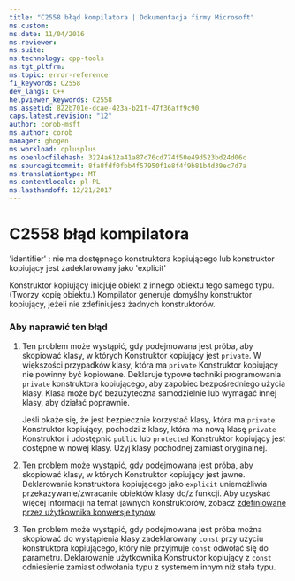 ```yaml
---
title: "C2558 błąd kompilatora | Dokumentacja firmy Microsoft"
ms.custom: 
ms.date: 11/04/2016
ms.reviewer: 
ms.suite: 
ms.technology: cpp-tools
ms.tgt_pltfrm: 
ms.topic: error-reference
f1_keywords: C2558
dev_langs: C++
helpviewer_keywords: C2558
ms.assetid: 822b701e-dcae-423a-b21f-47f36aff9c90
caps.latest.revision: "12"
author: corob-msft
ms.author: corob
manager: ghogen
ms.workload: cplusplus
ms.openlocfilehash: 3224a612a41a87c76cd774f50e49d523bd24d06c
ms.sourcegitcommit: 8fa8fdf0fbb4f57950f1e8f4f9b81b4d39ec7d7a
ms.translationtype: MT
ms.contentlocale: pl-PL
ms.lasthandoff: 12/21/2017
---
```

# <a name="compiler-error-c2558"></a>C2558 błąd kompilatora
'identifier' : nie ma dostępnego konstruktora kopiującego lub konstruktor kopiujący jest zadeklarowany jako 'explicit'  
  
 Konstruktor kopiujący inicjuje obiekt z innego obiektu tego samego typu. (Tworzy kopię obiektu.) Kompilator generuje domyślny konstruktor kopiujący, jeżeli nie zdefiniujesz żadnych konstruktorów.  
  
### <a name="to-fix-this-error"></a>Aby naprawić ten błąd  
  
1.  Ten problem może wystąpić, gdy podejmowana jest próba, aby skopiować klasy, w których Konstruktor kopiujący jest `private`. W większości przypadków klasy, która ma `private` Konstruktor kopiujący nie powinny być kopiowane. Deklaruje typowe techniki programowania `private` konstruktora kopiującego, aby zapobiec bezpośredniego użycia klasy. Klasa może być bezużyteczna samodzielnie lub wymagać innej klasy, aby działać poprawnie.  
  
     Jeśli okaże się, że jest bezpiecznie korzystać klasy, która ma `private` Konstruktor kopiujący, pochodzi z klasy, która ma nową klasę `private` Konstruktor i udostępnić `public` lub `protected` Konstruktor kopiujący jest dostępne w nowej klasy. Użyj klasy pochodnej zamiast oryginalnej.  
  
2.  Ten problem może wystąpić, gdy podejmowana jest próba, aby skopiować klasy, w których Konstruktor kopiujący jest jawne. Deklarowanie konstruktora kopiującego jako `explicit` uniemożliwia przekazywanie/zwracanie obiektów klasy do/z funkcji. Aby uzyskać więcej informacji na temat jawnych konstruktorów, zobacz [zdefiniowane przez użytkownika konwersje typów](../../cpp/user-defined-type-conversions-cpp.md).  
  
3.  Ten problem może wystąpić, gdy podejmowana jest próba można skopiować do wystąpienia klasy zadeklarowany `const` przy użyciu konstruktora kopiującego, który nie przyjmuje `const` odwołać się do parametru. Deklarowanie użytkownika Konstruktor kopiujący z `const` odniesienie zamiast odwołania typu z systemem innym niż stała typu.